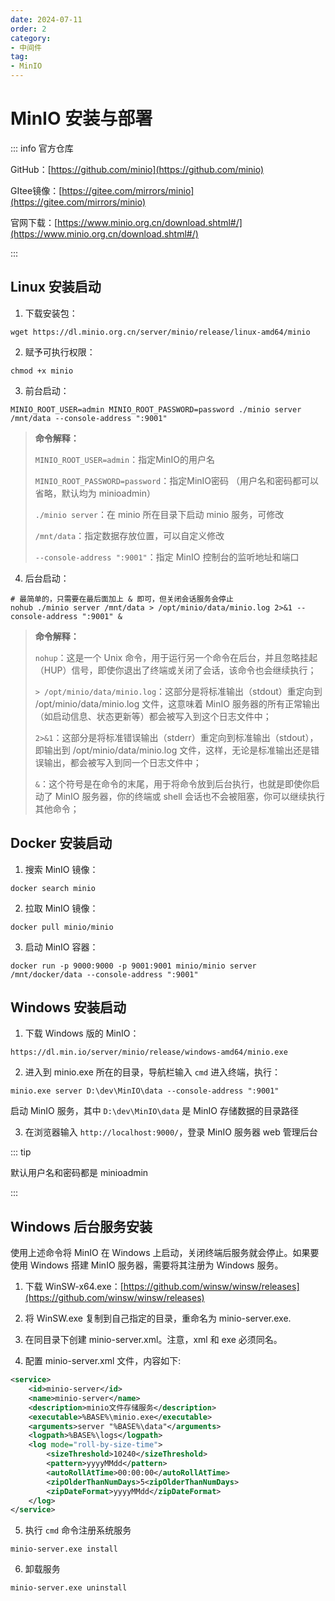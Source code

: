 ```yaml
---
date: 2024-07-11
order: 2
category:
- 中间件
tag:
- MinIO
---
```


# MinIO 安装与部署

::: info 官方仓库

GitHub：[https://github.com/minio](https://github.com/minio)

GItee镜像：[https://gitee.com/mirrors/minio](https://gitee.com/mirrors/minio)

官网下载：[https://www.minio.org.cn/download.shtml#/](https://www.minio.org.cn/download.shtml#/)

:::

## Linux 安装启动

1. 下载安装包：

```shell
wget https://dl.minio.org.cn/server/minio/release/linux-amd64/minio
```

2. 赋予可执行权限：

```shell
chmod +x minio
```

3. 前台启动：

```shell
MINIO_ROOT_USER=admin MINIO_ROOT_PASSWORD=password ./minio server /mnt/data --console-address ":9001"
```

> **命令解释：**
> 
> `MINIO_ROOT_USER=admin`：指定MinIO的用户名
> 
> `MINIO_ROOT_PASSWORD=password`：指定MinIO密码
> （用户名和密码都可以省略，默认均为 minioadmin）
>
> `./minio server`：在 minio 所在目录下启动 minio 服务，可修改
>
> `/mnt/data`：指定数据存放位置，可以自定义修改
>
> `--console-address ":9001"`：指定 MinIO 控制台的监听地址和端口

4. 后台启动：

```shell
# 最简单的，只需要在最后面加上 & 即可，但关闭会话服务会停止
nohub ./minio server /mnt/data > /opt/minio/data/minio.log 2>&1 --console-address ":9001" &
```

> **命令解释：**
> 
> `nohup`：这是一个 Unix 命令，用于运行另一个命令在后台，并且忽略挂起（HUP）信号，即使你退出了终端或关闭了会话，该命令也会继续执行；
>
> `> /opt/minio/data/minio.log`：这部分是将标准输出（stdout）重定向到 /opt/minio/data/minio.log 文件，这意味着 MinIO 服务器的所有正常输出（如启动信息、状态更新等）都会被写入到这个日志文件中；
>
> `2>&1`：这部分是将标准错误输出（stderr）重定向到标准输出（stdout），即输出到 /opt/minio/data/minio.log 文件，这样，无论是标准输出还是错误输出，都会被写入到同一个日志文件中；
>
> `&`：这个符号是在命令的末尾，用于将命令放到后台执行，也就是即使你启动了 MinIO 服务器，你的终端或 shell 会话也不会被阻塞，你可以继续执行其他命令；

## Docker 安装启动

1. 搜索 MinIO 镜像：

```shell
docker search minio
```

2. 拉取 MinIO 镜像：

```shell
docker pull minio/minio
```

3. 启动 MinIO 容器：

```shell
docker run -p 9000:9000 -p 9001:9001 minio/minio server /mnt/docker/data --console-address ":9001"
```

## Windows 安装启动

1. 下载 Windows 版的 MinIO：

```shell
https://dl.min.io/server/minio/release/windows-amd64/minio.exe
```

2. 进入到 minio.exe 所在的目录，导航栏输入 `cmd` 进入终端，执行：

```shell
minio.exe server D:\dev\MinIO\data --console-address ":9001"
```

启动 MinIO 服务，其中 `D:\dev\MinIO\data` 是 MinIO 存储数据的目录路径

3. 在浏览器输入 `http://localhost:9000/`，登录 MinIO 服务器 web 管理后台

::: tip 

默认用户名和密码都是 minioadmin

:::

## Windows 后台服务安装

使用上述命令将 MinIO 在 Windows 上启动，关闭终端后服务就会停止。如果要使用 Windows 搭建 MinIO 服务器，需要将其注册为 Windows 服务。

1. 下载 WinSW-x64.exe：[https://github.com/winsw/winsw/releases](https://github.com/winsw/winsw/releases)

2. 将 WinSW.exe 复制到自己指定的目录，重命名为 minio-server.exe.

3. 在同目录下创建 minio-server.xml。注意，xml 和 exe 必须同名。

4. 配置 minio-server.xml 文件，内容如下:

```xml
<service>
    <id>minio-server</id>
    <name>minio-server</name>
    <description>minio文件存储服务</description>
    <executable>%BASE%\minio.exe</executable>
    <arguments>server "%BASE%\data"</arguments>
    <logpath>%BASE%\logs</logpath>
    <log mode="roll-by-size-time">
        <sizeThreshold>10240</sizeThreshold>
        <pattern>yyyyMMdd</pattern>
        <autoRollAtTime>00:00:00</autoRollAtTime>
        <zipOlderThanNumDays>5<zipOlderThanNumDays>
        <zipDateFormat>yyyyMMdd</zipDateFormat>
    </log>
</service>
```

5. 执行 `cmd` 命令注册系统服务

```shell
minio-server.exe install
```

6. 卸载服务

```shell
minio-server.exe uninstall
```
